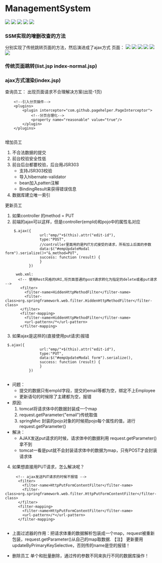 # ManagementSystem
[![](https://img.shields.io/badge/JDK-1.8-brightgreen.svg)]()
[![](https://img.shields.io/hexpm/l/plug.svg)]()
[![](https://img.shields.io/badge/maven-v4.0.0-blue.svg)](http://maven.apache.org/)
[![](https://img.shields.io/badge/springframework-v4.0.0-orange.svg)](http://spring.io/projects)
[![](https://img.shields.io/badge/developer-WAng91An-red.svg)](https://github.com/WAng91An)
### SSM实现的增删改查的方法
分别实现了传统跳转页面的方法，然后演进成了ajax方式
页面：
![](https://github.com/WAng91An/ManagementSystem/blob/master/png/add.png?raw=true)
![](https://github.com/WAng91An/ManagementSystem/blob/master/png/index.png?raw=true)
![](https://github.com/WAng91An/ManagementSystem/blob/master/png/update.png?raw=true)
![](https://github.com/WAng91An/ManagementSystem/blob/master/png/delete.png?raw=true)
![](https://github.com/WAng91An/ManagementSystem/blob/master/png/deleteAll.png?raw=true)
![](https://github.com/WAng91An/ManagementSystem/blob/master/png/结构.png?raw=true)
### 传统页面跳转(list.jsp index-normal.jsp)
### ajax方式渲染(index.jsp)
查询员工：
出现页面请求不合理解决方案(出现-1页)
```
    <!--引入分页插件-->
    <plugins>
        <plugin interceptor="com.github.pagehelper.PageInterceptor">
            <!--分页合理化-->
            <property name="reasonable" value="true"/>
        </plugin>
    </plugins>
    
```


增加员工

1. 不合法数据的提交
2. 前台校验安全性低
3. 前台后台都要校验，后台用JSR303
    -  支持JSR303校验
    -  导入hibernate-validator
    -  bean加入patten注解
    -  BindingResult来获得错误信息
4. 数据库建立唯一索引

更新员工

1. 如果controller 的method = PUT
2. 前端的ajax可以这样，但是controller{empId}和pojo中的属性名对应
```
    $.ajax({
                url:"emp/"+$(this).attr("edit-id"),
                type:"POST",
                //controller里面用的是PUT方式接受的请求，所有加上后面的参数
                data:$("#empUpdateModal form").serialize()+"&_method=PUT",
                success: function (result) {
                }
           })
           
     web.xml:
      <!-- 使用Rest风格的URI,将页面普通的post请求转化为指定的delete或者put请求 -->
       <filter>
         <filter-name>HiddenHttpMethodFilter</filter-name>
         <filter-class>org.springframework.web.filter.HiddenHttpMethodFilter</filter-class>
       </filter>
       <filter-mapping>
         <filter-name>HiddenHttpMethodFilter</filter-name>
         <url-pattern>/*</url-pattern>
       </filter-mapping>      
```
3. 如果ajax是这样的(直接使用put请求)报错
```
 $.ajax({
                url:"emp/"+$(this).attr("edit-id"),
                type:"PUT",
                data:$("#empUpdateModal form").serialize(),
                success: function (result) {
                }
           })
   
```
- 问题：
  - 提交的数据只有empId字段，提交的email等都为空，绑定不上Employee
  - 更新语句的时候除了主建都为空，报错
- 原因:
  1. tomcat将请求体中的数据封装成一个map
  2. request.getParameter("email")传统取值
  3. springMvc 封装的pojo对象的时候把pojo每个属性的值，进行request.getParameter()
- 解决：
    - AJAX发送put请求的时候，请求体中的数据利用 request.getParameter()拿不到
    - tomcat一看是put就不会封装请求体中的数据为map，只有POST才会封装请求体
4. 如果想直接用PUT请求，怎么解决呢？ 
```
     <!-- ajax发送PUT请求的时候不报错 -->
      <filter>
        <filter-name>HttpPutFormContentFilter</filter-name>
        <filter-class>org.springframework.web.filter.HttpPutFormContentFilter</filter-class>
      </filter>
      <filter-mapping>
        <filter-name>HttpPutFormContentFilter</filter-name>
        <url-pattern>/*</url-pattern>
      </filter-mapping>
      
```
- 上面过滤器的作用：把请求体重的数据解析包装成一个map，request被重新包装，request.getParameter()从自己的map取数据.
【注】
    更新要用updateByPrimaryKeySelective，否则传的name是空的报错！
    
- 删除员工
    单个和批量删除，通过传的参数不同来执行不同的数据库操作！
